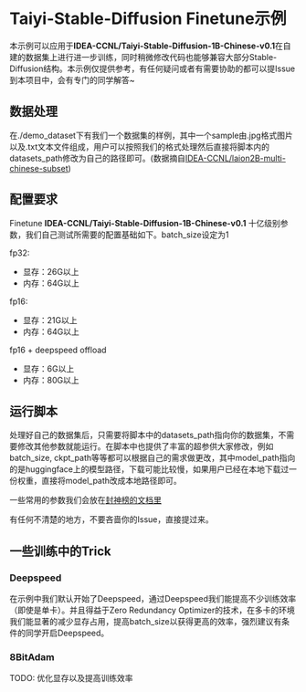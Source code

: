 # Taiyi-Stable-Diffusion Finetune示例

本示例可以应用于**IDEA-CCNL/Taiyi-Stable-Diffusion-1B-Chinese-v0.1**在自建的数据集上进行进一步训练，同时稍微修改代码也能够兼容大部分Stable-Diffusion结构。本示例仅提供参考，有任何疑问或者有需要协助的都可以提Issue到本项目中，会有专门的同学解答~

## 数据处理

在./demo_dataset下有我们一个数据集的样例，其中一个sample由.jpg格式图片以及.txt文本文件组成，用户可以按照我们的格式处理然后直接将脚本内的datasets_path修改为自己的路径即可。(数据摘自[IDEA-CCNL/laion2B-multi-chinese-subset](https://huggingface.co/datasets/IDEA-CCNL/laion2B-multi-chinese-subset))

## 配置要求

Finetune **IDEA-CCNL/Taiyi-Stable-Diffusion-1B-Chinese-v0.1** 十亿级别参数，我们自己测试所需要的配置基础如下。batch_size设定为1

fp32:

- 显存：26G以上
- 内存：64G以上

fp16:

- 显存：21G以上
- 内存：64G以上

fp16 + deepspeed offload

- 显存：6G以上
- 内存：80G以上

## 运行脚本

处理好自己的数据集后，只需要将脚本中的datasets_path指向你的数据集，不需要修改其他参数就能运行。在脚本中也提供了丰富的超参供大家修改，例如batch_size, ckpt_path等等都可以根据自己的需求做更改，其中model_path指向的是huggingface上的模型路径，下载可能比较慢，如果用户已经在本地下载过一份权重，直接将model_path改成本地路径即可。

一些常用的参数我们会放在[封神榜的文档里](https://fengshenbang-doc.readthedocs.io/zh/latest/docs/%E5%B0%81%E7%A5%9E%E6%A1%86%E6%9E%B6/%E5%8F%82%E6%95%B0%E7%AE%A1%E7%90%86.html)

有任何不清楚的地方，不要吝啬你的Issue，直接提过来。

## 一些训练中的Trick

### Deepspeed

在示例中我们默认开始了Deepspeed，通过Deepspeed我们能提高不少训练效率（即使是单卡）。并且得益于Zero Redundancy Optimizer的技术，在多卡的环境我们能显著的减少显存占用，提高batch_size以获得更高的效率，强烈建议有条件的同学开启Deepspeed。

### 8BitAdam

TODO: 优化显存以及提高训练效率
